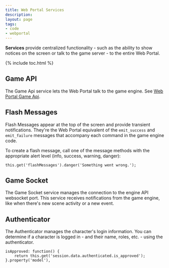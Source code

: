 ```yaml
---
title: Web Portal Services
description: 
layout: page
tags:
- code
- webportal
---
```


**Services** provide centralized functionality - such as the ability to show notices on the screen or talk to the game server - to the entire Web Portal.

{% include toc.html %}

## Game API

The Game Api service lets the Web Portal talk to the game engine.  See [Web Portal Game Api](/tutorials/code/web-game-api.html).

## Flash Messages

Flash Messages appear at the top of the screen and provide transient notifications.  They're the Web Portal equivalent of the `emit_success` and `emit_failure` messages that accompany each command in the game engine code.

To create a flash message, call one of the message methods with the appropriate alert level (info, success, warning, danger):

    this.get('flashMessages').danger('Something went wrong.');

## Game Socket

The Game Socket service manages the connection to the engine API websocket port.  This service receives notifications from the game engine, like when there's new scene activity or a new event.

## Authenticator

The Authenticator manages the character's login information.  You can determine if a character is logged in - and their name, roles, etc. - using the authenticator.

    isApproved: function() {
        return this.get('session.data.authenticated.is_approved');
    }.property('model'),

